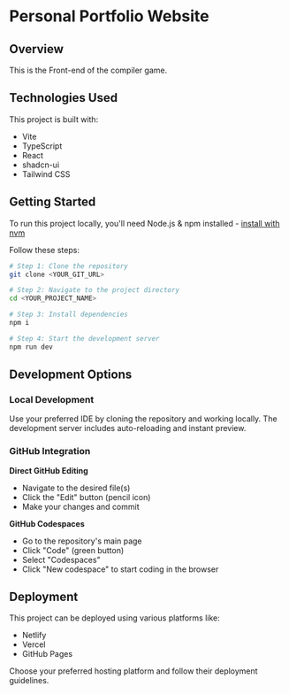 # Personal Portfolio Website

## Overview
This is the Front-end of the compiler game.

## Technologies Used

This project is built with:

- Vite
- TypeScript
- React
- shadcn-ui
- Tailwind CSS

## Getting Started

To run this project locally, you'll need Node.js & npm installed - [install with nvm](https://github.com/nvm-sh/nvm#installing-and-updating)

Follow these steps:

```sh
# Step 1: Clone the repository
git clone <YOUR_GIT_URL>

# Step 2: Navigate to the project directory
cd <YOUR_PROJECT_NAME>

# Step 3: Install dependencies
npm i

# Step 4: Start the development server
npm run dev
```

## Development Options

### Local Development
Use your preferred IDE by cloning the repository and working locally. The development server includes auto-reloading and instant preview.

### GitHub Integration

**Direct GitHub Editing**
- Navigate to the desired file(s)
- Click the "Edit" button (pencil icon)
- Make your changes and commit

**GitHub Codespaces**
- Go to the repository's main page
- Click "Code" (green button)
- Select "Codespaces"
- Click "New codespace" to start coding in the browser

## Deployment

This project can be deployed using various platforms like:
- Netlify
- Vercel
- GitHub Pages

Choose your preferred hosting platform and follow their deployment guidelines.
